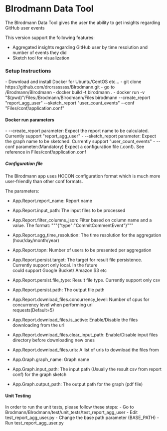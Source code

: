 BIrodmann Data Tool
==

The BIrodmann Data Tool gives the user the ability to get insights regarding
GitHub user events

This version support the following features:
- Aggregated insights regarding GitHub user by time resolution and number of events they did
- Sketch tool for visualization

<h3>Setup Instructions</h3>
- Download and install Docker for Ubuntu/CentOS etc...
- git clone https://github.com/drorsssssss/BIrodmann.git
- go to /Brodmann/BIrodmann
- docker build -t birodmann .
- docker run -v "$(pwd)"/Files:/Brodmann/BIrodmann/Files birodmann --create_report "report_agg_user" --sketch_report "user_count_events" --conf "Files/conf/application.conf"



<h4>Docker run parameters</h4>
- --create_report parameter: Expect the report name to be calculated. Currently support "report_agg_user"
- --sketch_report parameter: Expect the graph name to be sketched. Currently support "user_count_events"
- --conf parameter:(Mandatory) Expect a configuration file (.conf). See reference in Files/conf/application.conf

<h5>Configuration file</h5>
The BIrodmann app uses HOCON configuration format which is much more user-friendly than other conf formats.

The parameters:
 - App.Report.report_name: Report name
 - App.Report.input_path: The input files to be processed
 - App.Report.filter_columns_json: Filter based on column name and a value. The format: """{"type":"CommitCommentEvent"}"""
 - App.Report.agg_time_resolution: The time resolution for the aggregation (hour/day/month/year)
 - App.Report.topn: Number of users to be presented per aggregation
 - App.Report.persist.target: The target for result file persistence. Currently support only local. In the future  
   could support Google Bucket/ Amazon S3 etc
 - App.Report.persist.file_type: Result file type. Currently support only csv
 - App.Report.persist.path: The output file path
 - App.Report.download_files.concurrency_level: Number of cpus for concurrency level when performing url     
   requests(Default=5)
 - App.Report.download_files.is_active: Enable/Disable the files downloading from the url
 - App.Report.download_files.clear_input_path: Enable/Disable input files directory before downloading new ones
 - App.Report.download_files.urls: A list of urls to download the files from
 
 - App.Graph.graph_name: Graph name
 - App.Graph.input_path: The input path (Usually the result csv from report conf) for the graph sketch
 - App.Graph.output_path: The output path for the graph (pdf file) 
 
 
 
 <h4>Unit Testing</h4>
 In order to run the unit tests, please follow these steps:
 - Go to Brodmann/BIrodmann/test/unit_tests/test_report_agg_user
 - Edit test_report_agg_user.py - Change the base path parameter (BASE_PATH)
 - Run test_report_agg_user.py
 
 